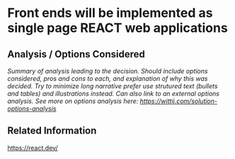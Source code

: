 # Front ends will be implemented as single page REACT web applications

## Analysis / Options Considered
*Summary of analysis leading to the decision. Should include options considered, pros and cons to each, and explanation of why this was decided. Try to minimize long narrative prefer use strutured text (bullets and tables) and illustrations instead. Can also link to an external options analysis. See more on options analysis here: https://wittij.com/solution-options-analysis* 

## Related Information
https://react.dev/
